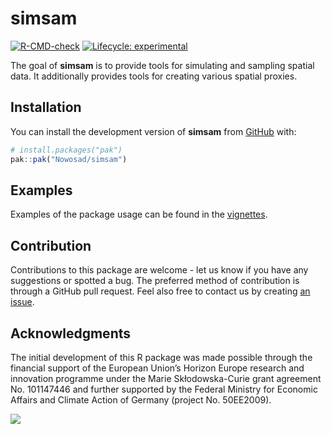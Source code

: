 
<!-- README.md is generated from README.Rmd. Please edit that file -->

# simsam

<!-- badges: start -->

[![R-CMD-check](https://github.com/Nowosad/simsam/actions/workflows/R-CMD-check.yaml/badge.svg)](https://github.com/Nowosad/simsam/actions/workflows/R-CMD-check.yaml)
[![Lifecycle:
experimental](https://img.shields.io/badge/lifecycle-experimental-orange.svg)](https://lifecycle.r-lib.org/articles/stages.html#experimental)
<!-- badges: end -->

The goal of **simsam** is to provide tools for simulating and sampling
spatial data. It additionally provides tools for creating various
spatial proxies.

## Installation

You can install the development version of **simsam** from
[GitHub](https://github.com/) with:

``` r
# install.packages("pak")
pak::pak("Nowosad/simsam")
```

## Examples

Examples of the package usage can be found in the
[vignettes](https://nowosad.github.io/simsam/articles/).

## Contribution

Contributions to this package are welcome - let us know if you have any
suggestions or spotted a bug. The preferred method of contribution is
through a GitHub pull request. Feel also free to contact us by creating
[an issue](https://github.com/nowosad/simsam/issues).

## Acknowledgments

The initial development of this R package was made possible through the
financial support of the European Union’s Horizon Europe research and
innovation programme under the Marie Skłodowska-Curie grant agreement
No. 101147446 and further supported by the Federal Ministry for Economic
Affairs and Climate Action of Germany (project No. 50EE2009).

![](https://rea.ec.europa.eu/sites/default/files/styles/oe_theme_medium_2x_no_crop/public/2021-04/EN-Funded%20by%20the%20EU-POS.jpg?itok=Qx-y2s5d)
